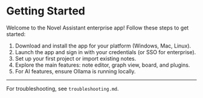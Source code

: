 # Getting Started

Welcome to the Novel Assistant enterprise app! Follow these steps to get started:

1. Download and install the app for your platform (Windows, Mac, Linux).
2. Launch the app and sign in with your credentials (or SSO for enterprise).
3. Set up your first project or import existing notes.
4. Explore the main features: note editor, graph view, board, and plugins.
5. For AI features, ensure Ollama is running locally.

---

For troubleshooting, see `troubleshooting.md`.

